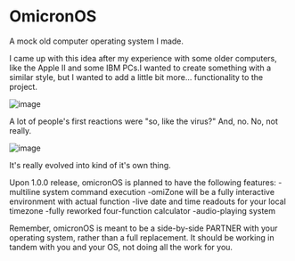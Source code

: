 # OmicronOS
A mock old computer operating system I made.

I came up with this idea after my experience with some older computers, like the Apple II and some IBM PCs.I wanted to create something with a similar style, but I wanted to add a little bit more... functionality to the project.

![image](https://github.com/AlotarioPersonal/OmicronOS/assets/126506217/5cc5718c-c2d5-410e-a2a0-ba72eb906d6b)

A lot of people's first reactions were "so, like the virus?"
And, no. No, not really.

![image](https://github.com/AlotarioPersonal/OmicronOS/assets/126506217/4d4acc7c-fa2c-455f-8a2d-bb8e87d8cc11)

It's really evolved into kind of it's own thing.

Upon 1.0.0 release, omicronOS is planned to have the following features:
-multiline system command execution
-omiZone will be a fully interactive environment with actual function
-live date and time readouts for your local timezone
-fully reworked four-function calculator
-audio-playing system

Remember, omicronOS is meant to be a side-by-side PARTNER with your operating system, rather than a full replacement. It should be working in tandem with you and your OS, not doing all the work for you.